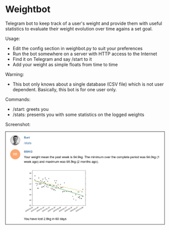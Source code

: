 # Weightbot
Telegram bot to keep track of a user's weight and provide them with useful statistics to evaluate their weight evolution over time agains a set goal.

Usage:
* Edit the config section in weighbot.py to suit your preferences
* Run the bot somewhere on a server with HTTP access to the Internet
* Find it on Telegram and say /start to it
* Add your weight as simple floats from time to time

Warning:
* This bot only knows about a single database (CSV file) which is not user dependent. Basically, this bot is for one user only.

Commands:
* /start: greets you
* /stats: presents you with some statistics on the logged weights

Screenshot:

![screenshot](doc/stats.png)

